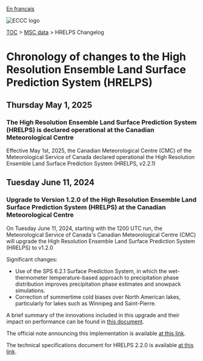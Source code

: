 [En français](changelog_hrelps_fr.md)

![ECCC logo](../../img_eccc-logo.png)

[TOC](../../readme_en.md) > [MSC data](../readme_en.md) > HRELPS Changelog

# Chronology of changes to the High Resolution Ensemble Land Surface Prediction System (HRELPS)

## Thursday May 1, 2025

### The High Resolution Ensemble Land Surface Prediction System (HRELPS) is declared operational at the Canadian Meteorological Centre

Effective May 1st, 2025, the Canadian Meteorological Centre (CMC) of the Meteorological Service of Canada declared operational the High Resolution Ensemble Land Surface Prediction System (HRELPS, v2.2.1)

## Tuesday June 11, 2024

### Upgrade to Version 1.2.0 of the High Resolution Ensemble Land Surface Prediction System (HRELPS) at the Canadian Meteorological Centre

On Tuesday June 11, 2024, starting with the 1200 UTC run, the Meteorological Service of Canada's Canadian Meteorological Centre (CMC) will upgrade the High Resolution Ensemble Land Surface Prediction System (HRELPS) to v1.2.0

Significant changes:

* Use of the SPS 6.2.1 Surface Prediction System, in which the wet-thermometer temperature-based approach to precipitation phase distribution improves precipitation phase estimates and snowpack simulations.
* Correction of summertime cold biases over North American lakes, particularly for lakes such as Winnipeg and Saint-Pierre.

A brief summary of the innovations included in this upgrade and their impact on performance can be found in [this document](https://collaboration.cmc.ec.gc.ca/cmc/cmoi/product_guide/docs/fact_sheets/factsheet_hrelps-120_e.pdf).

The official note announcing this implementation is available [at this link](https://dd.meteo.gc.ca/doc/genots/2024/06/10/NOCN03_CWAO_101857___46443).

The technical specifications document for HRELPS 2.2.0 is available [at this link](https://collaboration.cmc.ec.gc.ca/cmc/CMOI/product_guide/docs/tech_specifications/tech_specifications_HRELPS_1.2.0_e.pdf).






